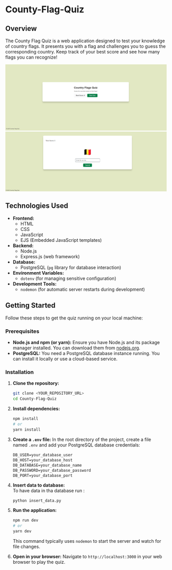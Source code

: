 # County-Flag-Quiz
## Overview

The County Flag Quiz is a web application designed to test your knowledge of country flags. It presents you with a flag and challenges you to guess the corresponding country. Keep track of your best score and see how many flags you can recognize!

![main-page](read-me-images/main-page.png)
![game-page](read-me-images/game-page.png)


## Technologies Used

* **Frontend:**
    * HTML
    * CSS
    * JavaScript
    * EJS (Embedded JavaScript templates)
* **Backend:**
    * Node.js
    * Express.js (web framework)
* **Database:**
    * PostgreSQL (`pg` library for database interaction)
* **Environment Variables:**
    * `dotenv` (for managing sensitive configuration)
* **Development Tools:**
    * `nodemon` (for automatic server restarts during development)

## Getting Started

Follow these steps to get the quiz running on your local machine:

### Prerequisites

* **Node.js and npm (or yarn):** Ensure you have Node.js and its package manager installed. You can download them from [nodejs.org](https://nodejs.org/).
* **PostgreSQL:** You need a PostgreSQL database instance running. You can install it locally or use a cloud-based service.

### Installation

1.  **Clone the repository:**
    ```bash
    git clone <YOUR_REPOSITORY_URL>
    cd County-Flag-Quiz
    ```
2.  **Install dependencies:**
    ```bash
    npm install
    # or
    yarn install
    ```
3.  **Create a `.env` file:**
    In the root directory of the project, create a file named `.env` and add your PostgreSQL database credentials:
    ```
    DB_USER=your_database_user
    DB_HOST=your_database_host
    DB_DATABASE=your_database_name
    DB_PASSWORD=your_database_password
    DB_PORT=your_database_port
    ```

4.  **Insert data to database:** \
    To have data in tha database run :
    ```bash
    python insert_data.py 
    ```

5.  **Run the application:**
    ```bash
    npm run dev
    # or
    yarn dev
    ```
    This command typically uses `nodemon` to start the server and watch for file changes.

6.  **Open in your browser:**
    Navigate to `http://localhost:3000` in your web browser to play the quiz.
